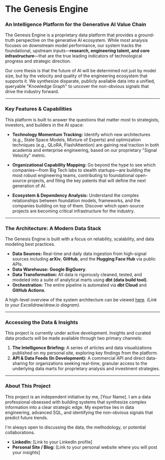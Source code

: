 # The Genesis Engine

### An Intelligence Platform for the Generative AI Value Chain

The Genesis Engine is a proprietary data platform that provides a ground-truth perspective on the generative AI ecosystem. While most analysis focuses on downstream model performance, our system tracks the foundational, upstream inputs—**research, engineering talent, and core infrastructure**—that are the true leading indicators of technological progress and strategic direction.

Our core thesis is that the future of AI will be determined not just by model size, but by the velocity and quality of the engineering ecosystem that supports it. We synthesize disparate, publicly available data into a unified, queryable "Knowledge Graph" to uncover the non-obvious signals that drive the industry forward.

---

### Key Features & Capabilities

This platform is built to answer the questions that matter most to strategists, investors, and builders in the AI space:

*   **Technology Momentum Tracking:** Identify which new architectures (e.g., State Space Models, Mixture of Experts) and optimization techniques (e.g., QLoRA, FlashAttention) are gaining real traction in both academia and enterprise engineering, based on our proprietary "Signal Velocity" metric.

*   **Organizational Capability Mapping:** Go beyond the hype to see which companies—from Big Tech labs to stealth startups—are building the most robust engineering teams, contributing to foundational open-source projects, and filing the key patents that will define the next generation of AI.

*   **Ecosystem & Dependency Analysis:** Understand the complex relationships between foundation models, frameworks, and the companies building on top of them. Discover which open-source projects are becoming critical infrastructure for the industry.

---

### The Architecture: A Modern Data Stack

The Genesis Engine is built with a focus on reliability, scalability, and data modeling best practices.

*   **Data Sources:** Real-time and daily data ingestion from high-signal sources including **arXiv**, **GitHub**, and the **Hugging Face Hub** via public APIs.
*   **Data Warehouse:** **Google BigQuery**.
*   **Data Transformation:** All data is rigorously cleaned, tested, and modeled into a suite of analytical marts using **dbt (data build tool)**.
*   **Orchestration:** The entire pipeline is automated via **dbt Cloud** and **GitHub Actions**.

A high-level overview of the system architecture can be viewed [here](link_to_your_architecture_diagram.png). *(Link to your Excalidraw/draw.io diagram)*.

---

### Accessing the Data & Insights

This project is currently under active development. Insights and curated data products will be made available through two primary channels:

1.  **The Intelligence Briefing:** A series of articles and data visualizations published on my personal site, exploring key findings from the platform.
2.  **API & Data Feeds (In Development):** A commercial API and direct data-sharing for organizations seeking real-time, granular access to the underlying data marts for proprietary analysis and investment strategies.

---

### About This Project

This project is an independent initiative by me, [Your Name]. I am a data professional obsessed with building systems that synthesize complex information into a clear strategic edge. My expertise lies in data engineering, advanced SQL, and identifying the non-obvious signals that predict future trends.

I'm always open to discussing the data, the methodology, or potential collaborations.

*   **LinkedIn:** [Link to your LinkedIn profile]
*   **Personal Site / Blog:** [Link to your personal website where you will post your insights]
